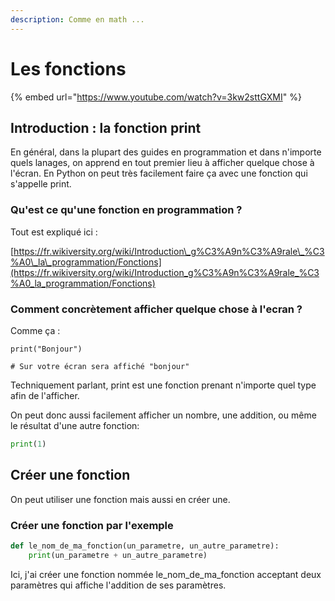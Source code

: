 ```yaml
---
description: Comme en math ...
---
```


# Les fonctions

{% embed url="https://www.youtube.com/watch?v=3kw2sttGXMI" %}



## Introduction : la fonction print

En général, dans la plupart des guides en programmation et dans n'importe quels lanages, on apprend en tout premier lieu à afficher quelque chose à l'écran. En Python on peut très facilement faire ça avec une fonction qui s'appelle print.

### Qu'est ce qu'une fonction en programmation ?

Tout est expliqué ici : 

[https://fr.wikiversity.org/wiki/Introduction\_g%C3%A9n%C3%A9rale\_%C3%A0\_la\_programmation/Fonctions](https://fr.wikiversity.org/wiki/Introduction_g%C3%A9n%C3%A9rale_%C3%A0_la_programmation/Fonctions) 

### Comment concrètement afficher quelque chose à l'ecran ?

Comme ça : 

```text
print("Bonjour") 

# Sur votre écran sera affiché "bonjour"     
```

Techniquement parlant, print est une fonction prenant n'importe quel type afin de l'afficher.

On peut donc aussi facilement afficher un nombre, une addition, ou même le résultat d'une autre fonction:

```python
print(1) 
```

##  Créer une fonction 

On peut utiliser une fonction mais aussi en créer une. 

### Créer une fonction par l'exemple 

```python
def le_nom_de_ma_fonction(un_parametre, un_autre_parametre):
    print(un_parametre + un_autre_parametre) 
```

Ici, j'ai créer une fonction nommée le\_nom\_de\_ma\_fonction acceptant deux paramètres qui affiche l'addition de ses paramètres.

